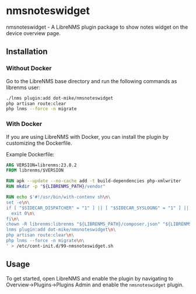 # nmsnoteswidget

nmsnoteswidget - A LibreNMS plugin package to show notes widget on the device overview page.

## Installation

### Without Docker

Go to the LibreNMS base directory and run the following commands as librenms user:

```bash
./lnms plugin:add dot-mike/nmsnoteswidget
php artisan route:clear
php lnms --force -n migrate
```

### With Docker

If you are using LibreNMS with Docker, you can install the plugin by customizing the Dockerfile.

Example Dockerfile:

```Dockerfile
ARG VERSION=librenms:23.8.2
FROM librenms/$VERSION

RUN apk --update --no-cache add -t build-dependencies php-xmlwriter
RUN mkdir -p "${LIBRENMS_PATH}/vendor"

RUN echo $'#!/usr/bin/with-contenv sh\n\
set -e\n\
if [ "$SIDECAR_DISPATCHER" = "1" ] || [ "$SIDECAR_SYSLOGNG" = "1" ] || [ "$SIDECAR_SNMPTRAPD" = "1" ]; then\n\
  exit 0\n\
fi\n\
chown -R librenms:librenms "${LIBRENMS_PATH}/composer.json" "${LIBRENMS_PATH}/composer.lock" "${LIBRENMS_PATH}/vendor"\n\
lnms plugin:add dot-mike/nmsnoteswidget\n\
php artisan route:clear\n\
php lnms --force -n migrate\n\
' > /etc/cont-init.d/99-nmsnoteswidget.sh
```

## Usage

To get started, open LibreNMS and enable the plugin by navigating to Overview->Plugins->Plugins Admin and enable the `nmsnoteswidget` plugin.
